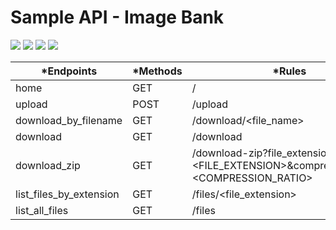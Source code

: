 # Sample API - Image Bank 
<p align="left">
<img src="https://img.shields.io/static/v1?style=flat&logo=linux&label=Status&message=Gradew Waiting&color=yellow"/>
<img src="https://img.shields.io/static/v1?style=flat&logo=linux&label=Python&message=3.6&color=blue"/>
<img src="https://img.shields.io/static/v1?style=flat&logo=linux&label=Linux&message=Zsh&color=lightgrey"/>
<img src="https://img.shields.io/static/v1?style=flat&logo=html5&label=HTML5&message=&color=red"/>
</p>

  
|*Endpoints              | *Methods | *Rules |
|------------------------|----------|-----------|
|home                    |GET       |/|
|upload                  |POST      |/upload|
|download_by_filename    |GET       |/download/<file_name>|
|download                |GET       |/download|
|download_zip            |GET       |/download-zip?file_extension=<FILE_EXTENSION>&compression_ratio=<COMPRESSION_RATIO>|
|list_files_by_extension |GET       |/files/<file_extension>|
|list_all_files          |GET       |/files|
